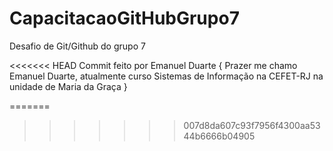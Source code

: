 # CapacitacaoGitHubGrupo7
Desafio de Git/Github do grupo 7

<<<<<<< HEAD
Commit feito por Emanuel Duarte {
     Prazer me chamo Emanuel Duarte, atualmente curso Sistemas de Informação na CEFET-RJ na unidade de Maria da Graça 
}

=======
>>>>>>> 007d8da607c93f7956f4300aa5344b6666b04905

